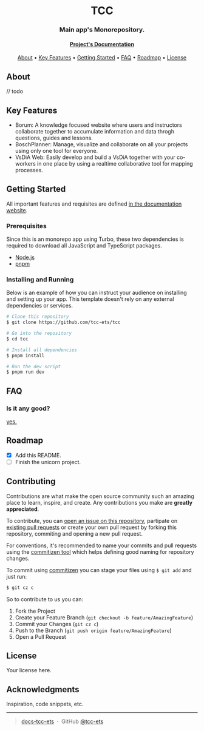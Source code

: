 <h1 align="center">
  <!-- <br> -->
  <!-- [Project's Logo] -->
  <br>
  TCC
  <br>
</h1>

<h3 align="center">Main app's Monorepository.</h3>

<h4 align="center">
  <a href="https://docs-tcc-ets.vercel.app">Project's Documentation</a>
</h4>

<!-- <p align="center">
  [Project's badges]
  Add badges of CI/CD or something idk
</p> -->

<p align="center">
  <a href="#about">About</a> •
  <a href="#key-features">Key Features</a> •
  <a href="#getting-started">Getting Started</a> •
  <a href="#faq">FAQ</a> •
  <a href="#roadmap">Roadmap</a> •
  <a href="#license">License</a>
</p>

<!-- ![screenshot](screenshots/1.jpg) any screenshot of each plataform is welcome here -->

## About

// todo

## Key Features

- Borum: A knowledge focused website where users and instructors collaborate together to accumulate information and data throgh questions, guides and lessons.
- BoschPlanner: Manage, visualize and collaborate on all your projects using only one tool for everyone.
- VsDiA Web: Easily develop and build a VsDiA together with your co-workers in one place by using a realtime collaborative tool for mapping processes.

## Getting Started

All important features and requisites are defined [in the documentation website](https://docs-tcc-ets.vercel.app/).

### Prerequisites

Since this is an monorepo app using Turbo, these two dependencies is required to download all JavaScript and TypeScript packages.

- [Node.js](https://nodejs.org/en/)
- [pnpm](https://pnpm.io/)

### Installing and Running

Below is an example of how you can instruct your audience on installing and setting up your app. This template doesn't rely on any external dependencies or services.

```bash
# Clone this repository
$ git clone https://github.com/tcc-ets/tcc

# Go into the repository
$ cd tcc

# Install all dependencies
$ pnpm install

# Run the dev script
$ pnpm run dev
```

## FAQ

### Is it any good?

[yes.](https://news.ycombinator.com/item?id=3067434)

## Roadmap

- [x] Add this README.
- [ ] Finish the unicorn project.

## Contributing

Contributions are what make the open source community such an amazing place to learn, inspire, and create. Any contributions you make are **greatly appreciated**.

To contribute, you can [open an issue on this repository](https://github.com/tcc-ets/tcc/issues), partipate on [existing pull requests](https://github.com/tcc-ets/tcc) or create your own pull request by forking this repository, commiting and opening a new pull request.

For conventions, it's recommended to name your commits and pull requests using the [commitizen tool](http://commitizen.github.io/cz-cli/) which helps defining good naming for repository changes.

To commit using [commitizen](http://commitizen.github.io/cz-cli/) you can stage your files using `$ git add` and just run:

```sh
$ git cz c
```

So to contribute to us you can:

1. Fork the Project
2. Create your Feature Branch (`git checkout -b feature/AmazingFeature`)
3. Commit your Changes (`git cz c`)
4. Push to the Branch (`git push origin feature/AmazingFeature`)
5. Open a Pull Request

## License

Your license here.

## Acknowledgments

Inspiration, code snippets, etc.

---

> [docs-tcc-ets](https://docs-tcc-ets.vercel.app) &nbsp;&middot;&nbsp;
> GitHub [@tcc-ets](https://github.com/tcc-ets)